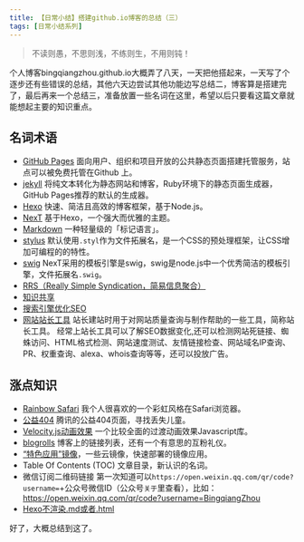 ```yaml
---
title: 【日常小结】搭建github.io博客的总结（三）
tags: [日常小结系列]
---
```


> 不读则愚，不思则浅，不练则生，不用则钝！

个人博客bingqiangzhou.github.io大概弄了八天，一天把他搭起来，一天写了个逐步还有些错误的总结，其他六天边尝试其他功能边写总结二，博客算是搭建完了，最后再来一个总结三，准备放置一些名词在这里，希望以后只要看这篇文章就能想起主要的知识重点。

<!--more-->

## 名词术语 ##

- [GitHub Pages](https://pages.github.com/) 面向用户、组织和项目开放的公共静态页面搭建托管服务，站点可以被免费托管在Github 上。
- [jekyll](https://www.jekyll.com.cn/docs/) 将纯文本转化为静态网站和博客，Ruby环境下的静态页面生成器，GitHub Pages推荐的默认的生成器。
- [Hexo](https://hexo-guide.readthedocs.io/zh_CN/latest/index.html#) 快速、简洁且高效的博客框架，基于Node.js。
- [NexT](/2019/08/13/2019-8-13-how-to-set-github-io-use-hexo-with-next-md/#%E9%85%8D%E7%BD%AENexT%E4%B8%BB%E9%A2%98) 基于Hexo，一个强大而优雅的主题。
- [Markdown](http://xianbai.me/learn-md/index.html) 一种轻量级的「标记语言」。
- [stylus](http://stylus-lang.com/docs/) 默认使用`.styl`作为文件拓展名，是一个CSS的预处理框架，让CSS增加可编程的的特性。
- [swig](http://node-swig.github.io/swig-templates/docs/) NexT采用的模板引擎是swig，swig是node.js中一个优秀简洁的模板引擎，文件拓展名`.swig`。
- [RRS（Really Simple Syndication，简易信息聚合）](/2019/08/13/2019-8-13-how-to-set-github-io-use-hexo-with-next-md/#RSS%E8%AE%A2%E9%98%85%E6%94%AF%E6%8C%81)
- [知识共享](/2019/08/13/2019-8-13-how-to-set-github-io-use-hexo-with-next-md/#%E7%9F%A5%E8%AF%86%E5%85%B1%E4%BA%AB%E6%94%AF%E6%8C%81)
- [搜索引擎优化SEO](/2019/08/13/2019-8-13-how-to-set-github-io-use-hexo-with-next-md/#SEO%E7%9B%B8%E5%85%B3%E6%96%87%E7%AB%A0)
- [网站站长工具](/2019/08/13/2019-8-13-how-to-set-github-io-use-hexo-with-next-md/#%E7%BD%91%E7%AB%99%E7%AB%99%E9%95%BF%E5%B7%A5%E5%85%B7) 站长建站时用于对网站质量查询与制作帮助的一些工具，简称站长工具。 经常上站长工具可以了解SEO数据变化,还可以检测网站死链接、蜘蛛访问、HTML格式检测、网站速度测试、友情链接检查、网站域名IP查询、PR、权重查询、alexa、whois查询等等，还可以投放广告。


## 涨点知识 ##

- [Rainbow Safari](2019/08/13/2019-8-13-how-to-set-github-io-use-hexo-with-next-md/#Rainbow-Safari%E6%94%AF%E6%8C%81) 我个人很喜欢的一个彩虹风格在Safari浏览器。
- [公益404](/2019/08/13/2019-8-13-how-to-set-github-io-use-hexo-with-next-md/#%E8%87%AA%E5%AE%9A%E4%B9%89404%E9%A1%B5%E9%9D%A2) 腾讯的公益404页面，寻找丢失儿童。
- [Velocity.js动画效果](/2019/08/13/2019-8-13-how-to-set-github-io-use-hexo-with-next-md/#%E5%8A%A8%E7%94%BB%E6%95%88%E6%9E%9C) 一个比较全面的过渡动画效果Javascript库。
- [blogrolls](/2019/08/13/2019-8-13-how-to-set-github-io-use-hexo-with-next-md/#%E4%BE%A7%E8%BE%B9%E6%A0%8FBlogrolls) 博客上的链接列表，还有一个有意思的互粉礼仪。
- [“特色应用”镜像](https://cloud.tencent.com/developer/article/1383718)，一些云镜像，快速部署的镜像应用。
- Table Of Contents (TOC) 文章目录，新认识的名词。
- 微信订阅二维码链接 第一次知道可以`https://open.weixin.qq.com/qr/code?username=`+公众号微信ID（公众号`关于`里查看），比如：https://open.weixin.qq.com/qr/code?username=BingqiangZhou
- [Hexo不渲染.md或者.html](https://blog.csdn.net/ganzhilin520/article/details/79057774)

好了，大概总结到这了。
